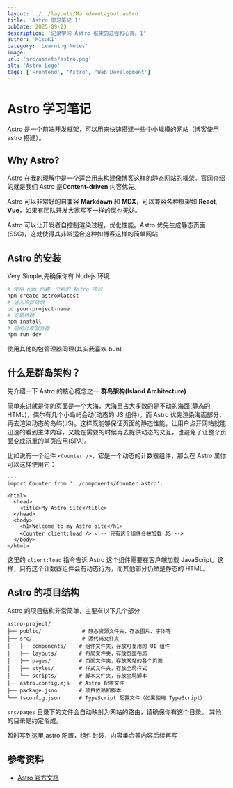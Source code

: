 ```yaml
---
layout: ../../layouts/MarkdownLayout.astro
title: 'Astro 学习笔记 1'
pubDate: 2025-09-23
description: '记录学习 Astro 框架的过程和心得。1'
author: 'M1saK1'
category: 'Learning Notes'
image:
url: 'src/assets/astro.png'
alt: 'Astro Logo'
tags: ['Frontend', 'Astro', 'Web Development']
---
```


# Astro 学习笔记

Astro 是一个前端开发框架，可以用来快速搭建一些中小规模的网站（博客使用 astro 搭建）。

## Why Astro?

Astro 在我的理解中是一个适合用来构建像博客这样的静态网站的框架。官网介绍的就是我们 Astro 是**Content-driven**,内容优先。

Astro 可以非常好的自兼容 **Markdown** 和 **MDX**，可以兼容各种框架如 **React**, **Vue**，如果有团队开发大家写不一样的屎也无妨。

Astro 可以让开发者自控制渲染过程，优化性能。Astro 优先生成静态页面(SSG)，这就使得其非常适合这种如博客这样的简单网站

## Astro 的安装

Very Simple,先确保你有 Nodejs 环境

```bash
# 使用 npm 创建一个新的 Astro 项目
npm create astro@latest
# 进入项目目录
cd your-project-name
# 安装依赖
npm install
# 启动开发服务器
npm run dev
```

使用其他的包管理器同理(其实我喜欢 bun)

## 什么是群岛架构？

先介绍一下 Astro 的核心概念之一 **群岛架构(Island Architecture)**

简单来讲就是你的页面是一个大海，大海里占大多数的是不动的海面(静态的 HTML)，偶尔有几个小岛屿会动(动态的 JS 组件)。而 Astro 优先渲染海面部分，再去渲染动态的岛屿(JS)。这样既能够保证页面的静态性能，让用户点开网站就能迅速的看到主体内容，又能在需要的时候再去提供动态的交互，也避免了让整个页面变成沉重的单页应用(SPA)。

比如说有一个组件 `<Counter />`，它是一个动态的计数器组件，那么在 Astro 里你可以这样使用它：

```astro
---
import Counter from '../components/Counter.astro';
---
<html>
  <head>
    <title>My Astro Site</title>
  </head>
  <body>
    <h1>Welcome to my Astro site</h1>
    <Counter client:load /> <!-- 只有这个组件会被加载 JS -->
  </body>
</html>
```

这里的 `client:load` 指令告诉 Astro 这个组件需要在客户端加载 JavaScript。这样，只有这个计数器组件会有动态行为，而其他部分仍然是静态的 HTML。

## Astro 的项目结构

Astro 的项目结构非常简单，主要有以下几个部分：

```
astro-project/
├── public/             # 静态资源文件夹，存放图片、字体等
├── src/                # 源代码文件夹
│   ├── components/    # 组件文件夹，存放可复用的 UI 组件
│   ├── layouts/       # 布局文件夹，存放页面布局
│   ├── pages/         # 页面文件夹，存放网站的各个页面
│   ├── styles/        # 样式文件夹，存放全局样式
│   └── scripts/       # 脚本文件夹，存放全局脚本
├── astro.config.mjs   # Astro 配置文件
├── package.json       # 项目依赖和脚本
└── tsconfig.json      # TypeScript 配置文件（如果使用 TypeScript）
```

`src/pages` 目录下的文件会自动映射为网站的路由，请确保你有这个目录。
其他的目录是约定俗成。

暂时写到这里,astro 配置，组件封装，内容集合等内容后续再写

## 参考资料

- [Astro 官方文档](https://docs.astro.build/zh/)
